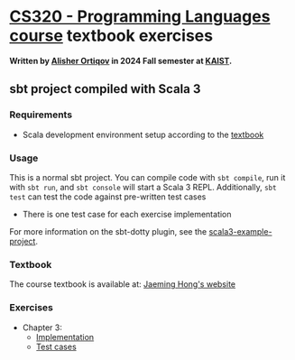 # [CS320 - Programming Languages course](https://plrg.kaist.ac.kr/lectures/cs320-fall-2024) textbook exercises

**Written by [Alisher Ortiqov](https://github.com/mcpeblocker) in 2024 Fall semester at [KAIST](https://www.kaist.ac.kr/en/).**

## sbt project compiled with Scala 3

### Requirements

- Scala development environment setup according to the [textbook](#textbook)

### Usage

This is a normal sbt project. You can compile code with `sbt compile`, run it with `sbt run`, and `sbt console` will start a Scala 3 REPL.
Additionally, `sbt test` can test the code against pre-written test cases

- There is one test case for each exercise implementation

For more information on the sbt-dotty plugin, see the
[scala3-example-project](https://github.com/scala/scala3-example-project/blob/main/README.md).

### Textbook

The course textbook is available at:
[Jaeming Hong's website](https://hjaem.info/itpl)

### Exercises

- Chapter 3:
  - [Implementation](/src/main/scala/Chapter3.scala)
  - [Test cases](/src/test/scala/Chapter3.scala)
